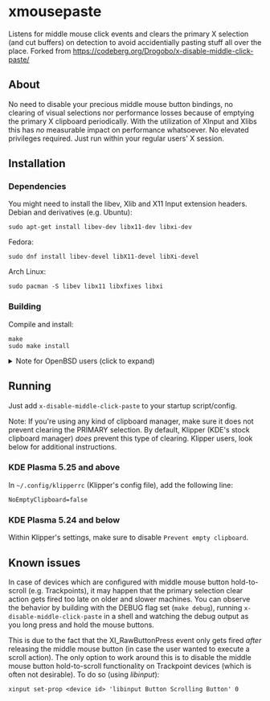 # xmousepaste
Listens for middle mouse click events and clears the primary X selection (and cut buffers) on detection to avoid accidentially pasting stuff all over the place. Forked from https://codeberg.org/Drogobo/x-disable-middle-click-paste/
## About
No need to disable your precious middle mouse button bindings, no clearing of visual selections nor performance losses because of emptying the primary X clipboard periodically.
With the utilization of XInput and Xlibs this has _no_ measurable impact on performance whatsoever.
No elevated privileges required. Just run within your regular users' X session.
## Installation
### Dependencies
You might need to install the libev, Xlib and X11 Input extension headers.
Debian and derivatives (e.g. Ubuntu):
```
sudo apt-get install libev-dev libx11-dev libxi-dev
```
Fedora:
```
sudo dnf install libev-devel libX11-devel libXi-devel
```
Arch Linux:
```
sudo pacman -S libev libx11 libxfixes libxi
```
### Building
Compile and install:
```
make
sudo make install
```
<details>
<summary>Note for OpenBSD users (click to expand)</summary>
Before running <code>make</code>, please uncomment the respective comments
inside the <code>Makefile</code><br>
<br>
</details>

## Running

Just add `x-disable-middle-click-paste` to your startup script/config.

Note: If you're using any kind of clipboard manager, make sure it does not prevent clearing the PRIMARY selection. By default, Klipper (KDE's stock clipboard manager) *does* prevent this type of clearing. Klipper users, look below for additional instructions.

### KDE Plasma 5.25 and above

In `~/.config/klipperrc` (Klipper's config file), add the following line:
```
NoEmptyClipboard=false
```

### KDE Plasma 5.24 and below

Within Klipper's settings, make sure to disable `Prevent empty clipboard`.

## Known issues

In case of devices which are configured with middle mouse button hold-to-scroll (e.g. Trackpoints), it may happen that the primary selection clear action gets fired too late on older and slower machines.
You can observe the behavior by building with the DEBUG flag set (`make debug`), running `x-disable-middle-click-paste` in a shell and watching the debug output as you long press and hold the mouse buttons.

This is due to the fact that the XI_RawButtonPress event only gets fired _after_ releasing the middle mouse button (in case the user wanted to execute a scroll action).
The only option to work around this is to disable the middle mouse button hold-to-scroll functionality on Trackpoint devices (which is often not desirable).
To do so (using _libinput_):
```
xinput set-prop <device id> 'libinput Button Scrolling Button' 0
```
